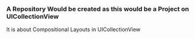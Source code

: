 ### A Repository Would be created as this would be a Project on UICollectionView

It is about Compositional Layouts in UICollectionView
